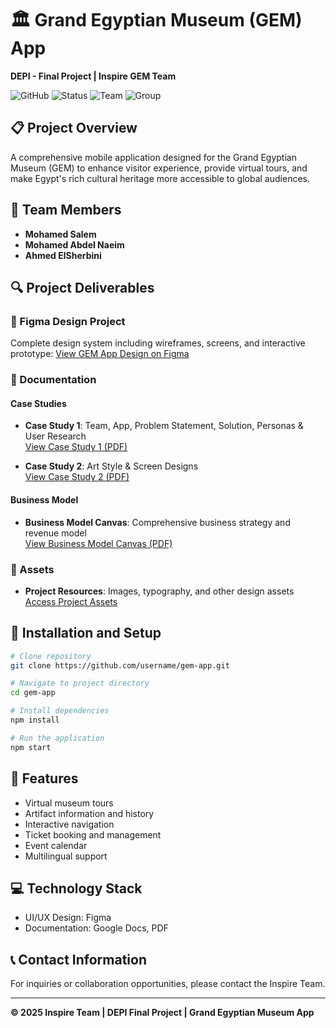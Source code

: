 # 🏛️ Grand Egyptian Museum (GEM) App

**DEPI - Final Project | Inspire GEM Team**

![GitHub](https://img.shields.io/badge/Version-1.0-blue)
![Status](https://img.shields.io/badge/Status-Completed-success)
![Team](https://img.shields.io/badge/Team-Inspire-orange)
![Group](https://img.shields.io/badge/Group-DKH2__DRT2__G1-blueviolet)

## 📋 Project Overview

A comprehensive mobile application designed for the Grand Egyptian Museum (GEM) to enhance visitor experience, provide virtual tours, and make Egypt's rich cultural heritage more accessible to global audiences.

## 👥 Team Members

- **Mohamed Salem**
- **Mohamed Abdel Naeim**
- **Ahmed ElSherbini**

## 🔍 Project Deliverables

### 📱 Figma Design Project
Complete design system including wireframes, screens, and interactive prototype:
[View GEM App Design on Figma](https://www.figma.com/design/lsxjGF6CguktfjUmQEyoeL/GEM?node-id=96-226&t=9ZVbPQq66HCgiNbv-1)

### 📄 Documentation

#### Case Studies
- **Case Study 1**: Team, App, Problem Statement, Solution, Personas & User Research  
  [View Case Study 1 (PDF)](https://drive.google.com/file/d/1GSzajfQMdmaKn_Ym0mKxMPdCIVr2Ff_S/view?usp=sharing)

- **Case Study 2**: Art Style & Screen Designs  
  [View Case Study 2 (PDF)](https://drive.google.com/file/d/1MPWuY0mHJybBiAVMHlOCApimCBEnh_eT/view?usp=sharing)

#### Business Model
- **Business Model Canvas**: Comprehensive business strategy and revenue model  
  [View Business Model Canvas (PDF)](https://drive.google.com/file/d/1e2YVyIhRm9LGP2ldU-73OWIlekbaTtjd/view?usp=sharing)

### 🎨 Assets
- **Project Resources**: Images, typography, and other design assets  
  [Access Project Assets](https://drive.google.com/drive/folders/1uooDAA2I_6lGhCnLAkm0haBz3Rg6VloQ?usp=sharing)

## 🔄 Installation and Setup
```bash
# Clone repository
git clone https://github.com/username/gem-app.git

# Navigate to project directory
cd gem-app

# Install dependencies
npm install

# Run the application
npm start
```

## 🌟 Features
- Virtual museum tours
- Artifact information and history
- Interactive navigation
- Ticket booking and management
- Event calendar
- Multilingual support

## 💻 Technology Stack
- UI/UX Design: Figma
- Documentation: Google Docs, PDF

## 📞 Contact Information
For inquiries or collaboration opportunities, please contact the Inspire Team.

---

**© 2025 Inspire Team | DEPI Final Project | Grand Egyptian Museum App**
